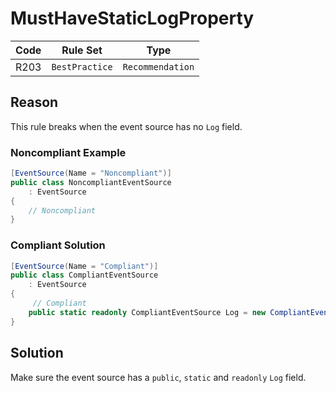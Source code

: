 # MustHaveStaticLogProperty

| Code | Rule Set | Type |
| ---- | -------- | ---- |
| R203 | `BestPractice` | `Recommendation` |

## Reason

This rule breaks when the event source has no `Log` field.

### Noncompliant Example

```csharp
[EventSource(Name = "Noncompliant")]
public class NoncompliantEventSource
    : EventSource
{
    // Noncompliant
}
```

### Compliant Solution

```csharp
[EventSource(Name = "Compliant")]
public class CompliantEventSource
    : EventSource
{
     // Compliant
    public static readonly CompliantEventSource Log = new CompliantEventSource();
}
```

## Solution

Make sure the event source has a `public`, `static` and `readonly` `Log` field.
